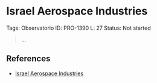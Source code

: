 # Israel Aerospace Industries

Tags: Observatorio
ID: PRO-1390
L: 27
Status: Not started

> …
> 

## References

- [Israel Aerospace Industries](https://www.iai.co.il/)